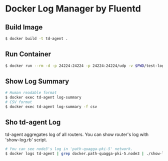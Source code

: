# Docker Log Manager by Fluentd

## Build Image

```sh
$ docker build -t td-agent .
```

## Run Container

```sh
$ docker run --rm -d -p 24224:24224 -p 24224:24224/udp -v $PWD/test-log:/tmp/log/fluentd --name td-agent td-agent
```

## Show Log Summary

```sh
# Human readable format
$ docker exec td-agent log-summary
# CSV format
$ docker exec td-agent log-summary -f csv
```

## Sho td-agent Log

td-agent aggregates log of all routers.
You can show router's log with 'show-log.rb' script.

```sh
# You can see node3's log in 'path-quagga-pki-5' network.
$ docker logs td-agent | grep docker.path-quagga-pki-5.node3 | ./show-log.rb
```
